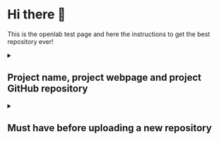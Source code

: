 # Hi there 👋

This is the openlab test page and here the instructions to get the best repository  ever!

<details>
    <summary>  <h2>Project name, project webpage and project GitHub repository </h2> </summary>

- CERN Science for Open Data (CS4OD): [webpage](https://openlab.cern/index.php/project/cern-science-open-data/?target=_blank) and [repository](https://github.com/CERN/CS4OD/?target=_blank)

</details>

<details>
    <summary><h2> Must have before uploading a new repository</h2></summary>

- [ ] your repository has the same name of the project you are working on. If there exists another repository with the same name, it is very likely that the repository for your project already exists. Ask the owner for permision to commit there.  
- [ ] your repository has a `README.md` file. 
- [ ] your repoository has a `licence.md`. Ask your supervisor if you don't know which one.
- [ ] your repository has the .gitignore file. Check [here](https://www.toptal.com/developers/gitignore) which .gitignore file you need for your programming language(s) 
</details>






<!--

**Here are some ideas to get you started:**

🙋‍♀️ A short introduction - what is your organization all about?
🌈 Contribution guidelines - how can the community get involved?
👩‍💻 Useful resources - where can the community find your docs? Is there anything else the community should know?
🍿 Fun facts - what does your team eat for breakfast?
🧙 Remember, you can do mighty things with the power of [Markdown](https://docs.github.com/github/writing-on-github/getting-started-with-writing-and-formatting-on-github/basic-writing-and-formatting-syntax)
-->
